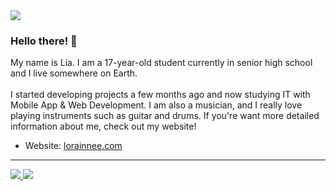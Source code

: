 <img src="https://discord.c99.nl/widget/theme-4/778399294125899836.png">

### Hello there! 👋
My name is Lia. I am a 17-year-old student currently in senior high school and I live somewhere on Earth.
<br><br>
I started developing projects a few months ago and now studying IT with Mobile App & Web Development. I am also a musician, and I really love playing instruments such as guitar and drums. If you're want more detailed information about me, check out my website!

- Website: [lorainnee.com](https://lorainnee.com/)

---

<a href="https://github.com/cosmxc">
  <img src="https://github-readme-stats.vercel.app/api?username=cosmxc&count_private=true&hide_border=true&show_icons=true&include_all_commits=true&bg_color=0d1117&title_color=87b4bf&text_color=FFFFFF&icon_color=87b4bf">
<img src="https://github-readme-stats.vercel.app/api/top-langs/?username=cosmxc&theme=nord&hide_border=true&bg_color=0d1117&border_radius=6&title_color=87b4bf">
</a>
